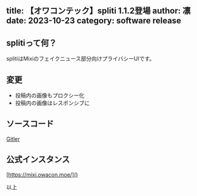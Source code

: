 title: 【オワコンテック】spliti 1.1.2登場
author: 凛
date: 2023-10-23
category: software release
----
## splitiって何？
splitiはMixiのフェイクニュース部分向けプライバシーUIです。

## 変更
* 投稿内の画像もプロクシー化
* 投稿内の画像はレスポンシブに

## ソースコード
[Gitler](https://gitler.moe/suwako/spliti)

## 公式インスタンス
[https://mixi.owacon.moe/]()

以上
